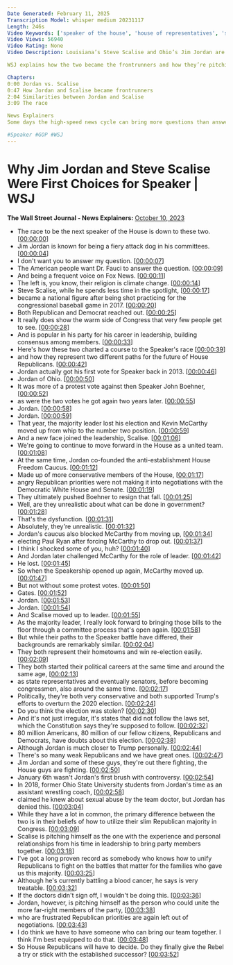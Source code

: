 ```yaml
---
Date Generated: February 11, 2025
Transcription Model: whisper medium 20231117
Length: 246s
Video Keywords: ['speaker of the house', 'house of representatives', 'speaker of the house news', 'jim jordan', 'jim jordan news', 'fox news', 'steve scalise', 'rep. steve scalise', 'gop', 'gop news', 'house republicans', 'house speaker', 'next speaker', 'republican', 'democrat', 'political race', 'congressional politics', 'congress', 'republican vs democrat', 'wsj', 'john boehner', 'kevin mccarthy', 'kevin mccarthy speaker', 'louisiana', 'louisiana news', 'House Freedom Caucus', 'Paul Ryan', 'senators', 'state representative', 'ohio news', 'usnews']
Video Views: 56940
Video Rating: None
Video Description: Louisiana’s Steve Scalise and Ohio’s Jim Jordan are vying to be the next Speaker of the House. Jordan is known for being a fiery attack dog in his committees and being a frequent voice on Fox News. Scalise spends less time in the spotlight and is popular among the GOP for building consensus among members. 

WSJ explains how the two became the frontrunners and how they’re pitching themselves to House Republicans.

Chapters:
0:00 Jordan vs. Scalise
0:47 How Jordan and Scalise became frontrunners
2:04 Similarities between Jordan and Scalise 
3:09 The race

News Explainers
Some days the high-speed news cycle can bring more questions than answers. WSJ’s news explainers break down the day's biggest stories into bite-size pieces to help you make sense of the news.

#Speaker #GOP #WSJ
---
```


# Why Jim Jordan and Steve Scalise Were First Choices for Speaker | WSJ
**The Wall Street Journal - News Explainers:** [October 10, 2023](https://www.youtube.com/watch?v=vOKTu3WKJ1A)
*  The race to be the next speaker of the House is down to these two. [[00:00:00](https://www.youtube.com/watch?v=vOKTu3WKJ1A&t=0.0s)]
*  Jim Jordan is known for being a fiery attack dog in his committees. [[00:00:04](https://www.youtube.com/watch?v=vOKTu3WKJ1A&t=4.08s)]
*  I don't want you to answer my question. [[00:00:07](https://www.youtube.com/watch?v=vOKTu3WKJ1A&t=7.76s)]
*  The American people want Dr. Fauci to answer the question. [[00:00:09](https://www.youtube.com/watch?v=vOKTu3WKJ1A&t=9.120000000000001s)]
*  And being a frequent voice on Fox News. [[00:00:11](https://www.youtube.com/watch?v=vOKTu3WKJ1A&t=11.92s)]
*  The left is, you know, their religion is climate change. [[00:00:14](https://www.youtube.com/watch?v=vOKTu3WKJ1A&t=14.4s)]
*  Steve Scalise, while he spends less time in the spotlight, [[00:00:17](https://www.youtube.com/watch?v=vOKTu3WKJ1A&t=17.36s)]
*  became a national figure after being shot practicing for the congressional baseball game in 2017. [[00:00:20](https://www.youtube.com/watch?v=vOKTu3WKJ1A&t=20.240000000000002s)]
*  Both Republican and Democrat reached out. [[00:00:25](https://www.youtube.com/watch?v=vOKTu3WKJ1A&t=25.92s)]
*  It really does show the warm side of Congress that very few people get to see. [[00:00:28](https://www.youtube.com/watch?v=vOKTu3WKJ1A&t=28.32s)]
*  And is popular in his party for his career in leadership, building consensus among members. [[00:00:33](https://www.youtube.com/watch?v=vOKTu3WKJ1A&t=33.6s)]
*  Here's how these two charted a course to the Speaker's race [[00:00:39](https://www.youtube.com/watch?v=vOKTu3WKJ1A&t=39.120000000000005s)]
*  and how they represent two different paths for the future of House Republicans. [[00:00:42](https://www.youtube.com/watch?v=vOKTu3WKJ1A&t=42.0s)]
*  Jordan actually got his first vote for Speaker back in 2013. [[00:00:46](https://www.youtube.com/watch?v=vOKTu3WKJ1A&t=46.96s)]
*  Jordan of Ohio. [[00:00:50](https://www.youtube.com/watch?v=vOKTu3WKJ1A&t=50.56s)]
*  It was more of a protest vote against then Speaker John Boehner, [[00:00:52](https://www.youtube.com/watch?v=vOKTu3WKJ1A&t=52.32s)]
*  as were the two votes he got again two years later. [[00:00:55](https://www.youtube.com/watch?v=vOKTu3WKJ1A&t=55.68s)]
*  Jordan. [[00:00:58](https://www.youtube.com/watch?v=vOKTu3WKJ1A&t=58.32s)]
*  Jordan. [[00:00:59](https://www.youtube.com/watch?v=vOKTu3WKJ1A&t=59.12s)]
*  That year, the majority leader lost his election and Kevin McCarthy moved up from whip to the number two position. [[00:00:59](https://www.youtube.com/watch?v=vOKTu3WKJ1A&t=59.92s)]
*  And a new face joined the leadership, Scalise. [[00:01:06](https://www.youtube.com/watch?v=vOKTu3WKJ1A&t=66.08s)]
*  We're going to continue to move forward in the House as a united team. [[00:01:08](https://www.youtube.com/watch?v=vOKTu3WKJ1A&t=68.88s)]
*  At the same time, Jordan co-founded the anti-establishment House Freedom Caucus. [[00:01:12](https://www.youtube.com/watch?v=vOKTu3WKJ1A&t=72.24s)]
*  Made up of more conservative members of the House, [[00:01:17](https://www.youtube.com/watch?v=vOKTu3WKJ1A&t=77.03999999999999s)]
*  angry Republican priorities were not making it into negotiations with the Democratic White House and Senate. [[00:01:19](https://www.youtube.com/watch?v=vOKTu3WKJ1A&t=79.44s)]
*  They ultimately pushed Boehner to resign that fall. [[00:01:25](https://www.youtube.com/watch?v=vOKTu3WKJ1A&t=85.44s)]
*  Well, are they unrealistic about what can be done in government? [[00:01:28](https://www.youtube.com/watch?v=vOKTu3WKJ1A&t=88.48s)]
*  That's the dysfunction. [[00:01:31](https://www.youtube.com/watch?v=vOKTu3WKJ1A&t=91.52s)]
*  Absolutely, they're unrealistic. [[00:01:32](https://www.youtube.com/watch?v=vOKTu3WKJ1A&t=92.32s)]
*  Jordan's caucus also blocked McCarthy from moving up, [[00:01:34](https://www.youtube.com/watch?v=vOKTu3WKJ1A&t=94.8s)]
*  electing Paul Ryan after forcing McCarthy to drop out. [[00:01:37](https://www.youtube.com/watch?v=vOKTu3WKJ1A&t=97.84s)]
*  I think I shocked some of you, huh? [[00:01:40](https://www.youtube.com/watch?v=vOKTu3WKJ1A&t=100.88s)]
*  And Jordan later challenged McCarthy for the role of leader. [[00:01:42](https://www.youtube.com/watch?v=vOKTu3WKJ1A&t=102.8s)]
*  He lost. [[00:01:45](https://www.youtube.com/watch?v=vOKTu3WKJ1A&t=105.92s)]
*  So when the Speakership opened up again, McCarthy moved up. [[00:01:47](https://www.youtube.com/watch?v=vOKTu3WKJ1A&t=107.28s)]
*  But not without some protest votes. [[00:01:50](https://www.youtube.com/watch?v=vOKTu3WKJ1A&t=110.4s)]
*  Gates. [[00:01:52](https://www.youtube.com/watch?v=vOKTu3WKJ1A&t=112.32s)]
*  Jordan. [[00:01:53](https://www.youtube.com/watch?v=vOKTu3WKJ1A&t=113.36s)]
*  Jordan. [[00:01:54](https://www.youtube.com/watch?v=vOKTu3WKJ1A&t=114.72s)]
*  And Scalise moved up to leader. [[00:01:55](https://www.youtube.com/watch?v=vOKTu3WKJ1A&t=115.84s)]
*  As the majority leader, I really look forward to bringing those bills to the floor through a committee process that's open again. [[00:01:58](https://www.youtube.com/watch?v=vOKTu3WKJ1A&t=118.0s)]
*  But while their paths to the Speaker battle have differed, their backgrounds are remarkably similar. [[00:02:04](https://www.youtube.com/watch?v=vOKTu3WKJ1A&t=124.48s)]
*  They both represent their hometowns and win re-election easily. [[00:02:09](https://www.youtube.com/watch?v=vOKTu3WKJ1A&t=129.84s)]
*  They both started their political careers at the same time and around the same age, [[00:02:13](https://www.youtube.com/watch?v=vOKTu3WKJ1A&t=133.68s)]
*  as state representatives and eventually senators, before becoming congressmen, also around the same time. [[00:02:17](https://www.youtube.com/watch?v=vOKTu3WKJ1A&t=137.92s)]
*  Politically, they're both very conservative and both supported Trump's efforts to overturn the 2020 election. [[00:02:24](https://www.youtube.com/watch?v=vOKTu3WKJ1A&t=144.72s)]
*  Do you think the election was stolen? [[00:02:30](https://www.youtube.com/watch?v=vOKTu3WKJ1A&t=150.32s)]
*  And it's not just irregular, it's states that did not follow the laws set, which the Constitution says they're supposed to follow. [[00:02:32](https://www.youtube.com/watch?v=vOKTu3WKJ1A&t=152.0s)]
*  80 million Americans, 80 million of our fellow citizens, Republicans and Democrats, have doubts about this election. [[00:02:38](https://www.youtube.com/watch?v=vOKTu3WKJ1A&t=158.16s)]
*  Although Jordan is much closer to Trump personally. [[00:02:44](https://www.youtube.com/watch?v=vOKTu3WKJ1A&t=164.07999999999998s)]
*  There's so many weak Republicans and we have great ones. [[00:02:47](https://www.youtube.com/watch?v=vOKTu3WKJ1A&t=167.12s)]
*  Jim Jordan and some of these guys, they're out there fighting, the House guys are fighting. [[00:02:50](https://www.youtube.com/watch?v=vOKTu3WKJ1A&t=170.4s)]
*  January 6th wasn't Jordan's first brush with controversy. [[00:02:54](https://www.youtube.com/watch?v=vOKTu3WKJ1A&t=174.96s)]
*  In 2018, former Ohio State University students from Jordan's time as an assistant wrestling coach, [[00:02:58](https://www.youtube.com/watch?v=vOKTu3WKJ1A&t=178.56s)]
*  claimed he knew about sexual abuse by the team doctor, but Jordan has denied this. [[00:03:04](https://www.youtube.com/watch?v=vOKTu3WKJ1A&t=184.32s)]
*  While they have a lot in common, the primary difference between the two is in their beliefs of how to utilize their slim Republican majority in Congress. [[00:03:09](https://www.youtube.com/watch?v=vOKTu3WKJ1A&t=189.76s)]
*  Scalise is pitching himself as the one with the experience and personal relationships from his time in leadership to bring party members together. [[00:03:18](https://www.youtube.com/watch?v=vOKTu3WKJ1A&t=198.16000000000003s)]
*  I've got a long proven record as somebody who knows how to unify Republicans to fight on the battles that matter for the families who gave us this majority. [[00:03:25](https://www.youtube.com/watch?v=vOKTu3WKJ1A&t=205.68s)]
*  Although he's currently battling a blood cancer, he says is very treatable. [[00:03:32](https://www.youtube.com/watch?v=vOKTu3WKJ1A&t=212.56s)]
*  If the doctors didn't sign off, I wouldn't be doing this. [[00:03:36](https://www.youtube.com/watch?v=vOKTu3WKJ1A&t=216.24s)]
*  Jordan, however, is pitching himself as the person who could unite the more far-right members of the party, [[00:03:38](https://www.youtube.com/watch?v=vOKTu3WKJ1A&t=218.64000000000001s)]
*  who are frustrated Republican priorities are again left out of negotiations. [[00:03:43](https://www.youtube.com/watch?v=vOKTu3WKJ1A&t=223.84s)]
*  I do think we have to have someone who can bring our team together. I think I'm best equipped to do that. [[00:03:48](https://www.youtube.com/watch?v=vOKTu3WKJ1A&t=228.24s)]
*  So House Republicans will have to decide. Do they finally give the Rebel a try or stick with the established successor? [[00:03:52](https://www.youtube.com/watch?v=vOKTu3WKJ1A&t=232.88s)]
